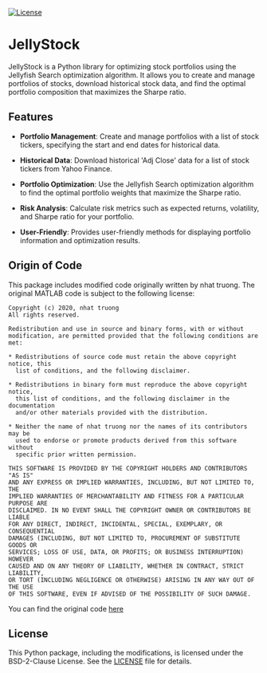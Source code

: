 [![License](https://img.shields.io/badge/license-BSD--2--Clause-blue.svg)](LICENSE)

JellyStock
==========

JellyStock is a Python library for optimizing stock portfolios using the Jellyfish Search optimization algorithm. It 
allows you to create and manage portfolios of stocks, download historical stock data, and find the optimal portfolio 
composition that maximizes the Sharpe ratio.

Features
--------

- **Portfolio Management**: Create and manage portfolios with a list of stock tickers, specifying the start and end 
dates for historical data.

- **Historical Data**: Download historical 'Adj Close' data for a list of stock tickers from Yahoo Finance.

- **Portfolio Optimization**: Use the Jellyfish Search optimization algorithm to find the optimal portfolio weights 
that maximize the Sharpe ratio.

- **Risk Analysis**: Calculate risk metrics such as expected returns, volatility, and Sharpe ratio for your portfolio.

- **User-Friendly**: Provides user-friendly methods for displaying portfolio information and optimization results.

## Origin of Code

This package includes modified code originally written by nhat truong. The original MATLAB code is subject to the following license:

```plaintext
Copyright (c) 2020, nhat truong
All rights reserved.

Redistribution and use in source and binary forms, with or without
modification, are permitted provided that the following conditions are met:

* Redistributions of source code must retain the above copyright notice, this
  list of conditions, and the following disclaimer.

* Redistributions in binary form must reproduce the above copyright notice,
  this list of conditions, and the following disclaimer in the documentation
  and/or other materials provided with the distribution.

* Neither the name of nhat truong nor the names of its contributors may be
  used to endorse or promote products derived from this software without
  specific prior written permission.

THIS SOFTWARE IS PROVIDED BY THE COPYRIGHT HOLDERS AND CONTRIBUTORS "AS IS"
AND ANY EXPRESS OR IMPLIED WARRANTIES, INCLUDING, BUT NOT LIMITED TO, THE
IMPLIED WARRANTIES OF MERCHANTABILITY AND FITNESS FOR A PARTICULAR PURPOSE ARE
DISCLAIMED. IN NO EVENT SHALL THE COPYRIGHT OWNER OR CONTRIBUTORS BE LIABLE
FOR ANY DIRECT, INDIRECT, INCIDENTAL, SPECIAL, EXEMPLARY, OR CONSEQUENTIAL
DAMAGES (INCLUDING, BUT NOT LIMITED TO, PROCUREMENT OF SUBSTITUTE GOODS OR
SERVICES; LOSS OF USE, DATA, OR PROFITS; OR BUSINESS INTERRUPTION) HOWEVER
CAUSED AND ON ANY THEORY OF LIABILITY, WHETHER IN CONTRACT, STRICT LIABILITY,
OR TORT (INCLUDING NEGLIGENCE OR OTHERWISE) ARISING IN ANY WAY OUT OF THE USE
OF THIS SOFTWARE, EVEN IF ADVISED OF THE POSSIBILITY OF SUCH DAMAGE.
```
You can find the original code [here](https://uk.mathworks.com/matlabcentral/fileexchange/78961-jellyfish-search-optimizer-js)

## License

This Python package, including the modifications, is licensed under the BSD-2-Clause License. See the [LICENSE](LICENSE) file for details.
